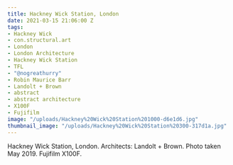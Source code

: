 ```yaml
---
title: Hackney Wick Station, London
date: 2021-03-15 21:06:00 Z
tags:
- Hackney Wick
- con.structural.art
- London
- London Architecture
- Hackney Wick Station
- TFL
- "@nogreathurry"
- Robin Maurice Barr
- Landolt + Brown
- abstract
- abstract architecture
- X100F
- Fujifilm
image: "/uploads/Hackney%20Wick%20Station%201000-d6e1d6.jpg"
thumbnail_image: "/uploads/Hackney%20Wick%20Station%20300-317d1a.jpg"
---
```


Hackney Wick Station, London. Architects: Landolt + Brown. Photo taken May 2019. Fujifilm X100F.
